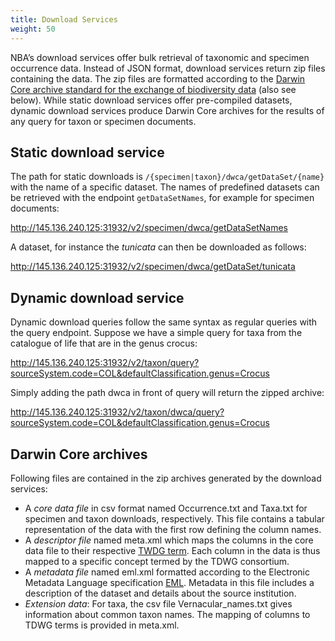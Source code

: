 ```yaml
---
title: Download Services
weight: 50
---
```


NBA’s download services offer bulk retrieval of taxonomic and specimen occurrence data. Instead of 
JSON format, download services return zip files containing the data. The zip files are formatted according to the [Darwin Core 
archive standard for the exchange of biodiversity data](http://tools.gbif.org/dwca-assistant/gbif\_dwc-a\_asst\_en\_v1.1.pdf) (also see below). 
While static download services offer pre-compiled datasets, dynamic download services produce Darwin Core archives for the results of any query 
for taxon or specimen documents.


## Static download service
The path for static downloads is `/{specimen|taxon}/dwca/getDataSet/{name}` with the name of a specific dataset. The names of predefined datasets can be 
retrieved with the endpoint `getDataSetNames`, for example for specimen documents:

http://145.136.240.125:31932/v2/specimen/dwca/getDataSetNames

A dataset, for instance the *tunicata* can then be downloaded as follows:

http://145.136.240.125:31932/v2/specimen/dwca/getDataSet/tunicata


## Dynamic download service
Dynamic download queries follow the same syntax as regular queries with the query endpoint. Suppose we have a simple query 
for taxa from the catalogue of life that are in the genus crocus: 

http://145.136.240.125:31932/v2/taxon/query?sourceSystem.code=COL&defaultClassification.genus=Crocus

Simply adding the path dwca in front of query will return the zipped archive:

http://145.136.240.125:31932/v2/taxon/dwca/query?sourceSystem.code=COL&defaultClassification.genus=Crocus


## Darwin Core archives
Following files are contained in the zip archives generated by the download services:

* A *core data file* in csv format named Occurrence.txt and Taxa.txt for specimen and taxon downloads, respectively. 
  This file contains a tabular representation of the data with the first row defining the column names. 
* A *descriptor file* named meta.xml which maps the columns in the core data file to their respective [TWDG term](http://rs.tdwg.org/dwc/terms/). 
  Each column in the data is thus mapped to a specific concept termed by the TDWG consortium.
* A *metadata file* named eml.xml formatted according to the Electronic Metadata Language specification 
  [EML](https://knb.ecoinformatics.org/#external//emlparser/docs/index.html). Metadata in this file includes a description of 
  the dataset and details about the source institution.
* *Extension data*: For taxa, the csv file Vernacular_names.txt gives information about common taxon names. 
  The mapping of columns to TDWG terms is provided in meta.xml.
